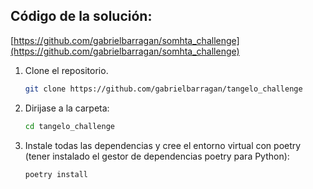 ## Código de la solución:

[https://github.com/gabrielbarragan/somhta_challenge](https://github.com/gabrielbarragan/somhta_challenge)

1. Clone el repositorio.
    
    ```bash
    git clone https://github.com/gabrielbarragan/tangelo_challenge
    ```
    
2. Dirijase a la carpeta:
    
    ```bash
    cd tangelo_challenge
    ```
    
3. Instale todas las dependencias y cree el entorno virtual con poetry (tener instalado el gestor de dependencias poetry para Python):
    
    ```bash
    poetry install
    ```
    